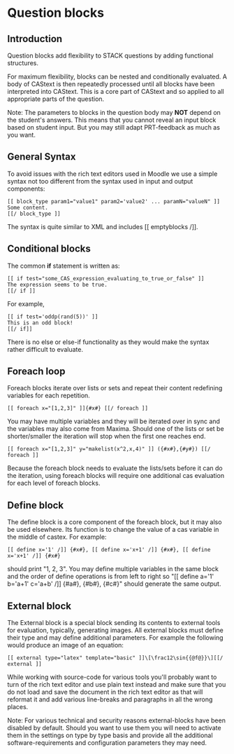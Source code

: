 # Question blocks

## Introduction ##

Question blocks add flexibility to STACK questions by adding functional structures.

For maximum flexibility, blocks can be nested and conditionally evaluated.
A body of CAStext is then repeatedly processed until all blocks have been interpreted into CAStext.
This is a core part of CAStext and so applied to all appropriate parts of the question.

Note:  The parameters to blocks in the question body may **NOT** depend on the student's answers. This means that 
you cannot reveal an input block based on student input. But you may still adapt PRT-feedback as much as you want.

## General Syntax ##

To avoid issues with the rich text editors used in Moodle we use a simple syntax not too 
different from the syntax used in input and output components:

    [[ block_type param1="value1" param2='value2' ... paramN="valueN" ]]
    Some content.
    [[/ block_type ]]

The syntax is quite similar to XML and includes [[ emptyblocks /]].

## Conditional blocks ##

The common **if** statement is written as:

    [[ if test="some_CAS_expression_evaluating_to_true_or_false" ]]
    The expression seems to be true.
    [[/ if ]]

For example,

    [[ if test='oddp(rand(5))' ]]
    This is an odd block!
    [[/ if]]

There is no else or else-if functionality as they would make the syntax rather difficult to evaluate.
    
## Foreach loop ##

Foreach blocks iterate over lists or sets and repeat their content redefining variables for each repetition.

    [[ foreach x="[1,2,3]" ]]{#x#} [[/ foreach ]]

You may have multiple variables and they will be iterated over in sync and the variables may also come from Maxima.
Should one of the lists or set be shorter/smaller the iteration will stop when the first one reaches end.

    [[ foreach x="[1,2,3]" y="makelist(x^2,x,4)" ]] ({#x#},{#y#}) [[/ foreach ]]

Because the foreach block needs to evaluate the lists/sets before it can do the iteration, using foreach blocks 
will require one additional cas evaluation for each level of foreach blocks.

## Define block ##

The define block is a core component of the foreach block, but it may also be used elsewhere. Its function
is to change the value of a cas variable in the middle of castex. For example:

    [[ define x='1' /]] {#x#}, [[ define x='x+1' /]] {#x#}, [[ define x='x+1' /]] {#x#}

should print "1, 2, 3". You may define multiple variables in the same block and the order of define 
operations is from left to right so "[[ define a='1' b='a+1' c='a+b' /]] {#a#}, {#b#}, {#c#}" should
generate the same output.


## External block ##

The External block is a special block sending its contents to external tools for evaluation, typically, generating
images. All external blocks must define their type and may define additional parameters. For example the following
would produce an image of an equation:

    [[ external type="latex" template="basic" ]]\[\frac12\sin{{@f@}}\][[/ external ]]

While working with source-code for various tools you'll probably want to turn of the rich text editor and use 
plain text instead and make sure that you do not load and save the document in the rich text editor as that will
reformat it and add various line-breaks and paragraphs in all the wrong places.

Note: For various technical and security reasons external-blocks have been disabled by default. Should you want
to use them you will need to activate them in the settings on type by type basis and provide all the additional
software-requirements and configuration parameters they may need.



